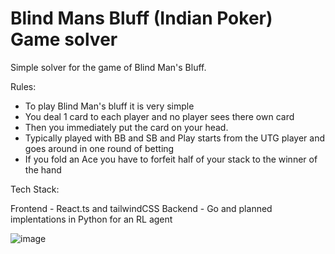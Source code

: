 # Blind Mans Bluff (Indian Poker) Game solver

Simple solver for the game of Blind Man's Bluff.

Rules:
 - To play Blind Man's bluff it is very simple
 - You deal 1 card to each player and no player sees there own card
 - Then you immediately put the card on your head.
 - Typically played with BB and SB and Play starts from the UTG player and goes around in one round of betting
 - If you fold an Ace you have to forfeit half of your stack to the winner of the hand

Tech Stack:

Frontend - React.ts and tailwindCSS
Backend - Go and planned implentations in Python for an RL agent


![image](https://github.com/user-attachments/assets/a6751f14-62ea-4812-9959-e03a7b8534f6)
